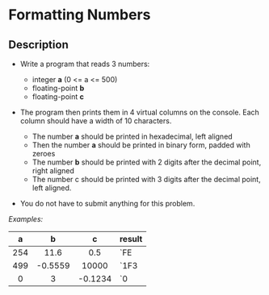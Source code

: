 # Formatting Numbers

## Description
- Write a program that reads 3 numbers:
	- integer **a** (0 <= a <= 500)
	- floating-point **b**
	- floating-point **c** 
- The program then prints them in 4 virtual columns on the console. Each column should have a width of 10 characters.	
	- The number **a** should be printed in hexadecimal, left aligned
	- Then the number **a** should be printed in binary form, padded with zeroes
	- The number **b** should be printed with 2 digits after the decimal point, right aligned
	- The number c should be printed with 3 digits after the decimal point, left aligned. 

- You do not have to submit anything for this problem.

_Examples:_

|  a  |    b    |    c    |                      result                    |
|:---:|:-------:|:-------:|------------------------------------------------|
| 254 | 11.6    | 0.5     | `FE        |0011111110|     11.60|0.500     |` |
| 499 | -0.5559 | 10000   | `1F3       |0111110011|     -0.56|10000.000 |` |
| 0   | 3       | -0.1234 | `0         |0000000000|      3.00|-0.123    |` |